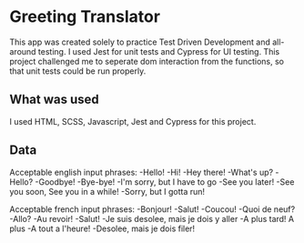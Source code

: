# Greeting Translator

This app was created solely to practice Test Driven Development and all-around testing. I used Jest for unit tests and Cypress for UI testing. This project challenged me to seperate dom interaction from the functions, so that unit tests could be run properly.

## What was used

I used HTML, SCSS, Javascript, Jest and Cypress for this project.

## Data

Acceptable english input phrases:
-Hello!
-Hi!
-Hey there!
-What's up?
-Hello?
-Goodbye!
-Bye-bye!
-I'm sorry, but I have to go
-See you later!
-See you soon, See you in a while!
-Sorry, but I gotta run!

Acceptable french input phrases:
-Bonjour!
-Salut!
-Coucou!
-Quoi de neuf?
-Allo?
-Au revoir!
-Salut!
-Je suis desolee, mais je dois y aller
-A plus tard! A plus
-A tout a l'heure!
-Desolee, mais je dois filer!
